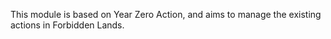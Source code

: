 
This module is based on Year Zero Action, and aims to manage the existing actions in Forbidden Lands.